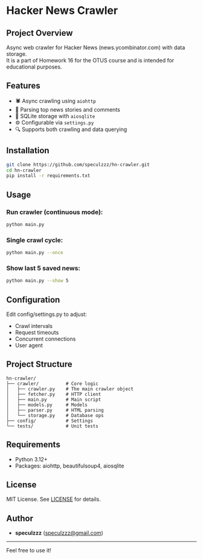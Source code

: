 # Hacker News Crawler

## Project Overview
Async web crawler for Hacker News (news.ycombinator.com) with data storage.  
It is a part of Homework 16 for the OTUS course and is intended for educational purposes.

## Features

- 🕷️ Async crawling using `aiohttp`
- 📰 Parsing top news stories and comments
- 💾 SQLite storage with `aiosqlite`
- ⚙️ Configurable via `settings.py`
- 🔍 Supports both crawling and data querying

## Installation

```bash
git clone https://github.com/speculzzz/hn-crawler.git
cd hn-crawler
pip install -r requirements.txt
```

## Usage
### Run crawler (continuous mode):

```bash
python main.py
```

### Single crawl cycle:

```bash
python main.py --once
```

### Show last 5 saved news:

```bash
python main.py --show 5
```

## Configuration

Edit config/settings.py to adjust:

- Crawl intervals
- Request timeouts
- Concurrent connections
- User agent

## Project Structure

```
hn-crawler/
├── crawler/          # Core logic
│   ├── crawler.py    # The main crawler object
│   ├── fetcher.py    # HTTP client
│   ├── main.py       # Main script
│   ├── models.py     # Models
│   ├── parser.py     # HTML parsing
│   └── storage.py    # Database ops
├── config/           # Settings
└── tests/            # Unit tests
```

## Requirements
- Python 3.12+
- Packages: aiohttp, beautifulsoup4, aiosqlite


## License

MIT License. See [LICENSE](LICENSE) for details.

## Author

- **speculzzz** (speculzzz@gmail.com)

---

Feel free to use it!
